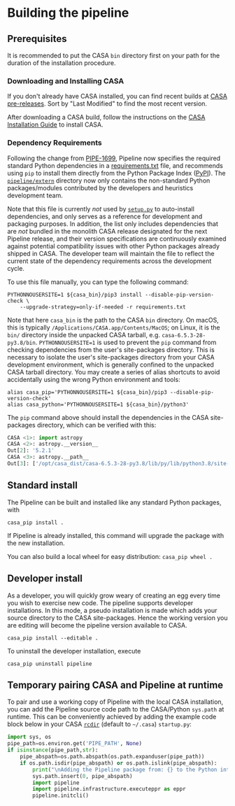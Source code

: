 # Building the pipeline

## Prerequisites

It is recommended to put the CASA `bin` directory first on your path for the
duration of the installation procedure.

### Downloading and Installing CASA

If you don't already have CASA installed, you can find recent builds at [CASA pre-releases](https://casa.nrao.edu/download/distro/casa/releaseprep/). Sort by "Last Modified" to find the most recent version.

After downloading a CASA build, follow the instructions on the [CASA Installation Guide](https://casadocs.readthedocs.io/en/stable/notebooks/usingcasa.html#Full-Installation-of-CASA-5-and-6) to install CASA.

### Dependency Requirements

Following the change from [PIPE-1699](https://open-jira.nrao.edu/browse/PIPE-1699), Pipeline now specifies the required standard Python dependencies in a [requirements.txt](../requirements.txt) file, and recommends using `pip` to install them directly from the Python Package Index ([PyPI](https://pypi.org/)).
The [`pipeline/extern`](../pipeline/extern) directory now only contains the non-standard Python packages/modules contributed by the developers and heuristics development team.

Note that this file is currently *not* used by [`setup.py`](../setup.py) to auto-install dependencies, and only serves as a reference for development and packaging purposes.
In addition, the list only includes dependencies that are *not* bundled in the monolith CASA release designated for the next Pipeline release, and their version specifications are continuously examined against potential compatibility issues with other Python packages already shipped in CASA.
The developer team will maintain the file to reflect the current state of the dependency requirements across the development cycle.

To use this file manually, you can type the following command:

```console
PYTHONNOUSERSITE=1 ${casa_bin}/pip3 install --disable-pip-version-check \
    --upgrade-strategy=only-if-needed -r requirements.txt
```

Note that here `casa_bin` is the path to the CASA `bin` directory.
On macOS, this is typically `/Applications/CASA.app/Contents/MacOS`; on Linux, it is the `bin/` directory inside the unpacked CASA tarball, e.g. `casa-6.5.3-28-py3.8/bin`. `PYTHONNOUSERSITE=1` is used to prevent the `pip` command from checking dependencies from the user's site-packages directory. This is necessary to isolate the user's site-packages directory from your CASA development environment, which is generally confined to the unpacked CASA tarball directory. You may create a series of alias shortcuts to avoid accidentally using the wrong Python environment and tools:

```console
alias casa_pip='PYTHONNOUSERSITE=1 ${casa_bin}/pip3 --disable-pip-version-check'
alias casa_python='PYTHONNOUSERSITE=1 ${casa_bin}/python3'
```

The `pip` command above should install the dependencies in the CASA site-packages directory, which can be verified with this:

```python
CASA <1>: import astropy
CASA <2>: astropy.__version__
Out[2]: '5.2.1'
CASA <3>: astropy.__path__
Out[3]: ['/opt/casa_dist/casa-6.5.3-28-py3.8/lib/py/lib/python3.8/site-packages/astropy']
```

## Standard install

The Pipeline can be built and installed like any standard Python packages, with

```console
casa_pip install .
```

If Pipeline is already installed, this command will upgrade the
package with the new installation.

You can also build a local wheel for easy distribution: `casa_pip wheel .`

## Developer install

As a developer, you will quickly grow weary of creating an egg every time you
wish to exercise new code. The pipeline supports developer installations. In
this mode, a pseudo installation is made which adds your source directory to
the CASA site-packages. Hence the working version you are editing will become
the pipeline version available to CASA.

```console
casa_pip install --editable .
```

To uninstall the developer installation, execute

```console
casa_pip uninstall pipeline
```

## Temporary pairing CASA and Pipeline at runtime

To pair and use a working copy of Pipeline with the local CASA installation, you
can add the Pipeline source code path to the CASA/Python `sys.path` at runtime. This can be
conveniently achieved by adding the example code block below in your CASA [`rcdir`](https://casadocs.readthedocs.io/en/latest/api/configuration.html) (default to `~/.casa`)
`startup.py`:

```python
import sys, os
pipe_path=os.environ.get('PIPE_PATH', None)
if isinstance(pipe_path,str):
    pipe_abspath=os.path.abspath(os.path.expanduser(pipe_path))
    if os.path.isdir(pipe_abspath) or os.path.islink(pipe_abspath):
        print("\nAdding the Pipeline package from: {} to the Python interpreter sys.path\n".format(pipe_abspath))
        sys.path.insert(0, pipe_abspath)
        import pipeline
        import pipeline.infrastructure.executeppr as eppr  
        pipeline.initcli() 
```

